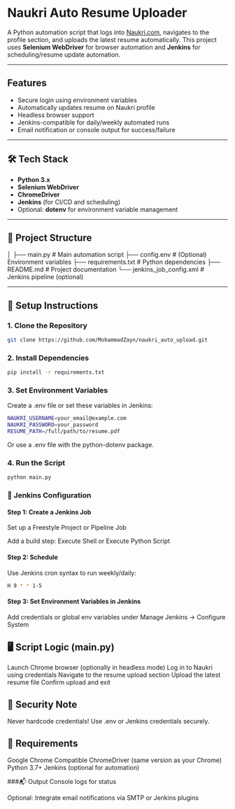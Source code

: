 #  Naukri Auto Resume Uploader

A Python automation script that logs into [Naukri.com](https://www.naukri.com/), navigates to the profile section, and uploads the latest resume automatically. This project uses **Selenium WebDriver** for browser automation and **Jenkins** for scheduling/resume update automation.

---

##  Features

- Secure login using environment variables  
- Automatically updates resume on Naukri profile  
- Headless browser support  
- Jenkins-compatible for daily/weekly automated runs  
- Email notification or console output for success/failure  

---

## 🛠️ Tech Stack

- **Python 3.x**  
- **Selenium WebDriver**  
- **ChromeDriver**  
- **Jenkins** (for CI/CD and scheduling)  
- Optional: **dotenv** for environment variable management  

---

## 📁 Project Structure
│
├── main.py # Main automation script
├── config.env # (Optional) Environment variables
├── requirements.txt # Python dependencies
├── README.md # Project documentation
└── jenkins_job_config.xml # Jenkins pipeline (optional)


---

## 🔧 Setup Instructions

### 1. Clone the Repository
```bash
git clone https://github.com/MohammadZayn/naukri_auto_upload.git
```

### 2. Install Dependencies
```bash
pip install -r requirements.txt
```

### 3. Set Environment Variables
Create a .env file or set these variables in Jenkins:
```bash
NAUKRI_USERNAME=your_email@example.com
NAUKRI_PASSWORD=your_password
RESUME_PATH=/full/path/to/resume.pdf
```
Or use a .env file with the python-dotenv package.

### 4. Run the Script
```bash
python main.py
```


### 🤖 Jenkins Configuration
#### Step 1: Create a Jenkins Job
Set up a Freestyle Project or Pipeline Job

Add a build step: Execute Shell or Execute Python Script

#### Step 2: Schedule
Use Jenkins cron syntax to run weekly/daily:
```bash
H 9 * * 1-5
```
#### Step 3: Set Environment Variables in Jenkins
Add credentials or global env variables under Manage Jenkins → Configure System

## 🖥️ Script Logic (main.py)
Launch Chrome browser (optionally in headless mode)
Log in to Naukri using credentials
Navigate to the resume upload section
Upload the latest resume file
Confirm upload and exit

## 🔐 Security Note
Never hardcode credentials! Use .env or Jenkins credentials securely.

## 🧪 Requirements
Google Chrome
Compatible ChromeDriver (same version as your Chrome)
Python 3.7+
Jenkins (optional for automation)

###📬 Output
Console logs for status

Optional: Integrate email notifications via SMTP or Jenkins plugins
